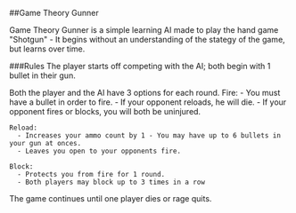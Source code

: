 ##Game Theory Gunner

Game Theory Gunner is a simple learning AI made to play the hand game "Shotgun" - It begins without an understanding of the stategy of the game, but learns over time.



###Rules
  The player starts off competing with the AI; both begin with 1 bullet in their gun.
  
  Both the player and the AI have 3 options for each round.
    Fire:
      - You must have a bullet in order to fire.
      - If your opponent reloads, he will die.
      - If your opponent fires or blocks, you will both be uninjured.
    
    Reload:
      - Increases your ammo count by 1 - You may have up to 6 bullets in your gun at onces.
      - Leaves you open to your opponents fire.
    
    Block:
      - Protects you from fire for 1 round.
      - Both players may block up to 3 times in a row
      
      
The game continues until one player dies or rage quits.
  
